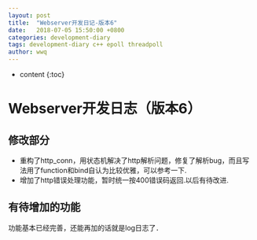 ```yaml
---
layout: post
title:  "Webserver开发日记-版本6"
date:   2018-07-05 15:50:00 +0800
categories: development-diary
tags: development-diary c++ epoll threadpoll
author: wwq
---
```


* content
{:toc}

Webserver开发日志（版本6）
====

修改部分
----
* 重构了http_conn，用状态机解决了http解析问题，修复了解析bug，而且写法用了function和bind自认为比较优雅，可以参考一下.
* 增加了http错误处理功能，暂时统一按400错误码返回.以后有待改进.

有待增加的功能
----
功能基本已经完善，还能再加的话就是log日志了．
